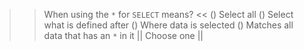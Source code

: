 >> When using the `*` for `SELECT` means?  <<
() Select all
() Select what is defined after
() Where data is selected
() Matches all data that has an `*` in it
|| Choose one ||
